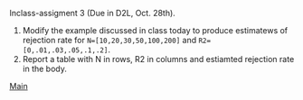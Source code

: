 Inclass-assigment 3 (Due in D2L, Oct. 28th).

   1) Modify the example discussed in class today to produce estimatews of rejection rate for `N=[10,20,30,50,100,200]` and `R2=[0,.01,.03,.05,.1,.2]`.
   2) Report a table with N in rows, R2 in columns and estiamted rejection rate in the body.
   
 
[Main](https://github.com/gdlc/STAT_COMP/blob/master/README.md)
